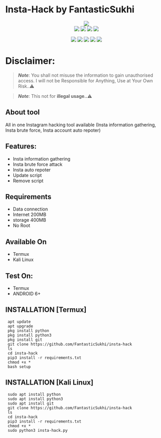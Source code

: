 # Insta-Hack by FantasticSukhi
<p align="center">
  <img src="https://img.shields.io/static/v1?label=%F0%9F%8C%9F&message=If%20Useful!&style=for-the-badge&color=410694"><br>
  <img src="https://img.shields.io/badge/Version-9.0.0-green?style=for-the-badge">
  <img src="https://img.shields.io/github/license/FantasticSukhi/insta-hack?style=for-the-badge&color=teal">
  <img src="https://img.shields.io/github/stars/FantasticSukhi/insta-hack?style=for-the-badge">
  <img src="https://img.shields.io/github/forks/FantasticSukhi/insta-hack?style=for-the-badge">
</p>

<p align="center">
  <img src="https://img.shields.io/badge/Author-FantasticSukhi-purple?style=flat-square">
  <img src="https://img.shields.io/badge/Open%20Source-Yes-darkgreen?style=flat-square">
  <img src="https://img.shields.io/badge/Maintained%3F-Yes-lightblue?style=flat-square">
  <img src="https://img.shields.io/badge/Written%20In-Python-darkcyan?style=flat-square">
  <img src="https://hits.seeyoufarm.com/api/count/incr/badge.svg?url=https%3A%2F%2Fgithub.com%2FFantasticSukhi%2Finsta-hack&title=Visitors&edge_flat=false"/></a>
</p>

# Disclaimer:
> **_Note_**: You shall not misuse the information to gain unauthorised access. I will not be Responsible for Anything, Use at Your Own Risk..⚠️ 

> **_Note_**: This not for **illegal usage..⚠️**

## About tool
All in one Instagram hacking tool available (Insta information gathering, Insta brute force, Insta account auto repoter)

## Features:

- Insta information gathering
- Insta brute force attack
- Insta auto repoter
- Update script
- Remove script

## Requirements
- Data connection
- Internet 200MB
- storage 400MB
- No Root

## Available On
- Termux
- Kali Linux

## Test On:
- Termux
- ANDROID 6+

## INSTALLATION [Termux]

```shell
 apt update
 apt upgrade
 pkg install python
 pkg install python3
 pkg install git
 git clone https://github.com/FantasticSukhi/insta-hack
 ls
 cd insta-hack
 pip3 install -r requirements.txt
 chmod +x *
 bash setup
```

## INSTALLATION [Kali Linux]

```shell
 sudo apt install python
 sudo apt install python3
 sudo apt install git
 git clone https://github.com/FantasticSukhi/insta-hack
 ls
 cd insta-hack
 pip3 install -r requirements.txt
 chmod +x *
 sudo python3 insta-hack.py
```

